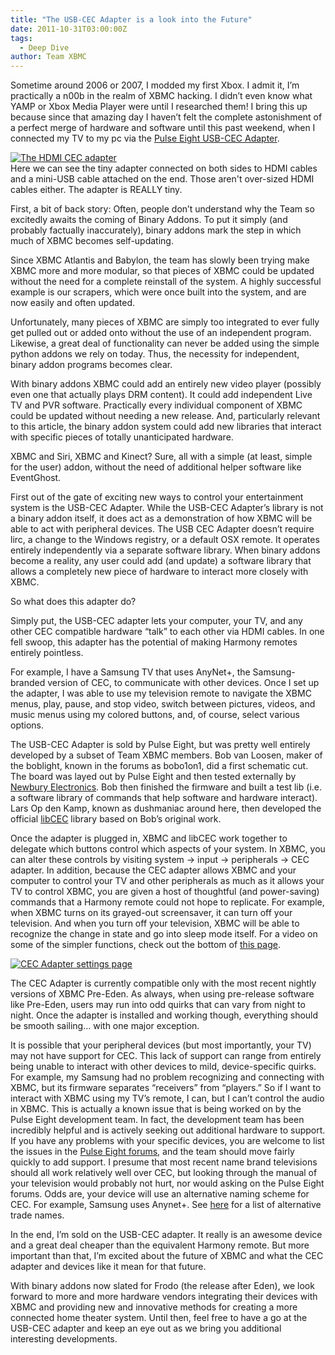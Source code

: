 ```yaml
---
title: "The USB-CEC Adapter is a look into the Future"
date: 2011-10-31T03:00:00Z
tags:
  - Deep Dive
author: Team XBMC
---
```


Sometime around 2006 or 2007, I modded my first Xbox. I admit it, I’m practically a n00b in the realm of XBMC hacking. I didn’t even know what YAMP or Xbox Media Player were until I researched them! I bring this up because since that amazing day I haven’t felt the complete astonishment of a perfect merge of hardware and software until this past weekend, when I connected my TV to my pc via the [Pulse Eight USB-CEC Adapter](https://www.pulse-eight.com/store/products/104-usb-hdmi-cec-adapter.aspx "USB HDMI CEC Adapter by Pulse Eight").

[![The HDMI CEC adapter](/images/blog/cec_adapter-300x243.webp "The HDMI CEC adapter")](/images/blog/cec_adapter.webp)  
 Here we can see the tiny adapter connected on both sides to HDMI cables and a mini-USB cable attached on the end. Those aren't over-sized HDMI cables either. The adapter is REALLY tiny.

First, a bit of back story: Often, people don’t understand why the Team so excitedly awaits the coming of Binary Addons. To put it simply (and probably factually inaccurately), binary addons mark the step in which much of XBMC becomes self-updating.

Since XBMC Atlantis and Babylon, the team has slowly been trying make XBMC more and more modular, so that pieces of XBMC could be updated without the need for a complete reinstall of the system. A highly successful example is our scrapers, which were once built into the system, and are now easily and often updated.

Unfortunately, many pieces of XBMC are simply too integrated to ever fully get pulled out or added onto without the use of an independent program. Likewise, a great deal of functionality can never be added using the simple python addons we rely on today. Thus, the necessity for independent, binary addon programs becomes clear.

With binary addons XBMC could add an entirely new video player (possibly even one that actually plays DRM content). It could add independent Live TV and PVR software. Practically every individual component of XBMC could be updated without needing a new release. And, particularly relevant to this article, the binary addon system could add new libraries that interact with specific pieces of totally unanticipated hardware.

XBMC and Siri, XBMC and Kinect? Sure, all with a simple (at least, simple for the user) addon, without the need of additional helper software like EventGhost.

First out of the gate of exciting new ways to control your entertainment system is the USB-CEC Adapter. While the USB-CEC Adapter’s library is not a binary addon itself, it does act as a demonstration of how XBMC will be able to act with peripheral devices. The USB CEC Adapter doesn’t require lirc, a change to the Windows registry, or a default OSX remote. It operates entirely independently via a separate software library. When binary addons become a reality, any user could add (and update) a software library that allows a completely new piece of hardware to interact more closely with XBMC.

So what does this adapter do?

Simply put, the USB-CEC adapter lets your computer, your TV, and any other CEC compatible hardware “talk” to each other via HDMI cables. In one fell swoop, this adapter has the potential of making Harmony remotes entirely pointless.

For example, I have a Samsung TV that uses AnyNet+, the Samsung-branded version of CEC, to communicate with other devices. Once I set up the adapter, I was able to use my television remote to navigate the XBMC menus, play, pause, and stop video, switch between pictures, videos, and music menus using my colored buttons, and, of course, select various options.

The USB-CEC Adapter is sold by Pulse Eight, but was pretty well entirely developed by a subset of Team XBMC members. Bob van Loosen, maker of the boblight, known in the forums as bobo1on1, did a first schematic cut. The board was layed out by Pulse Eight and then tested externally by [Newbury Electronics](http://www.newburyelectronics.co.uk/ "Newbury Electronics"). Bob then finished the firmware and built a test lib (i.e. a software library of commands that help software and hardware interact). Lars Op den Kamp, known as dushmaniac around here, then developed the official [libCEC](http://libcec.pulse-eight.com/ "libCEC Main Page") library based on Bob’s original work.

Once the adapter is plugged in, XBMC and libCEC work together to delegate which buttons control which aspects of your system. In XBMC, you can alter these controls by visiting system -\> input -\> peripherals -\> CEC adapter. In addition, because the CEC adapter allows XBMC and your computer to control your TV and other peripherals as much as it allows your TV to control XBMC, you are given a host of thoughtful (and power-saving) commands that a Harmony remote could not hope to replicate. For example, when XBMC turns on its grayed-out screensaver, it can turn off your television. And when you turn off your television, XBMC will be able to recognize the change in state and go into sleep mode itself. For a video on some of the simpler functions, check out the bottom of [this page](https://www.pulse-eight.com/store/products/104-usb-hdmi-cec-adapter.aspx "Pulse Eight CEC Page").

[![CEC Adapter settings page](/images/blog/cecadaptersettings.webp "CEC Adapter settings page")](/images/blog/cecadaptersettings.webp)

The CEC Adapter is currently compatible only with the most recent nightly versions of XBMC Pre-Eden. As always, when using pre-release software like Pre-Eden, users may run into odd quirks that can vary from night to night. Once the adapter is installed and working though, everything should be smooth sailing… with one major exception.

It is possible that your peripheral devices (but most importantly, your TV) may not have support for CEC. This lack of support can range from entirely being unable to interact with other devices to mild, device-specific quirks. For example, my Samsung had no problem recognizing and connecting with XBMC, but its firmware separates “receivers” from “players.” So if I want to interact with XBMC using my TV’s remote, I can, but I can’t control the audio in XBMC. This is actually a known issue that is being worked on by the Pulse Eight development team. In fact, the development team has been incredibly helpful and is actively seeking out additional hardware to support. If you have any problems with your specific devices, you are welcome to list the issues in the [Pulse Eight forums](http://forums.pulse-eight.com/default.aspx?g=topics&f=10 "Pulse Eight Forum"), and the team should move fairly quickly to add support. I presume that most recent name brand televisions should all work relatively well over CEC, but looking through the manual of your television would probably not hurt, nor would asking on the Pulse Eight forums. Odds are, your device will use an alternative naming scheme for CEC. For example, Samsung uses Anynet+. See [here](https://en.wikipedia.org/wiki/HDMI "HDMI CEC alternative branding") for a list of alternative trade names.

In the end, I’m sold on the USB-CEC adapter. It really is an awesome device and a great deal cheaper than the equivalent Harmony remote. But more important than that, I’m excited about the future of XBMC and what the CEC adapter and devices like it mean for that future.

With binary addons now slated for Frodo (the release after Eden), we look forward to more and more hardware vendors integrating their devices with XBMC and providing new and innovative methods for creating a more connected home theater system. Until then, feel free to have a go at the USB-CEC adapter and keep an eye out as we bring you additional interesting developments.
